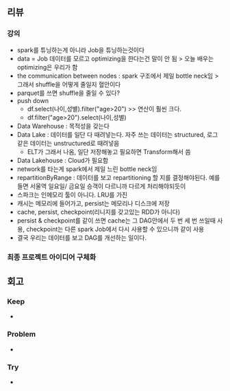 ## 리뷰
### 강의
- spark를 튜닝하는게 아니라 Job을 튜닝하는것이다
- data = Job 데이터를 모르고 optimizing을 한다는건 말이 안 됨 > 오늘 배우는 optimizing은 우리가 함
- the communication between nodes : spark 구조에서 제일 bottle neck임 > 그래서 shuffle을 어떻게 줄일지 혈안이다
- parquet를 쓰면 shuffle을 줄일 수 있다?
- push down
  - df.select(나이,성별).filter("age>20") >> 연산이 훨씬 크다. 
  - df.filter("age>20").select(나이,성별)
- Data Warehouse : 목적성을 갖는다
- Data Lake : 데이터를 일단 다 때려넣는다. 자주 쓰는 데이터는 structured, 로그 같은 데이터는 unstructured로 때려넣음
  - ELT가 그래서 나옴, 일단 저장해놓고 필요하면 Transform해서 씀
- Data Lakehouse : Cloud가 필요함
- network를 타는게 spark에서 제일 느린 bottle neck임
- repartitionByRange : 데이터를 보고 repartitioning 할 지를 결정해야된다. 예를 들면 서울역 일요일/ 금요일 승객이 다르니까 다르게 처리해야되듯이
- 스파크는 인메모리 툴이 아니다. LRU를 가진
- 캐시는 메모리에 들어가고, persist는 메모리나 디스크에 저장
- cache, persist, checkpoint(리니지를 갖고있는 RDD가 아니다)
- persist & checkpoint를 같이 쓰면 cache는 그 DAG안에서 두 번 세 번 쓰일때 사용, checkpoint는 다른 spark Job에서 다시 사용할 수 있으니까 같이 사용
- 결국 우리는 데이터를 보고 DAG를 개선하는 일이다.


### 최종 프로젝트 아이디어 구체화



## 회고
### Keep
- 

### Problem
-

### Try
-
